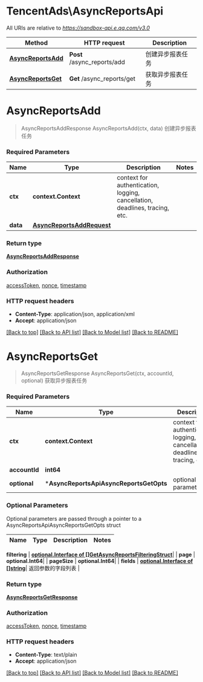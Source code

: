 # TencentAds\AsyncReportsApi

All URIs are relative to *https://sandbox-api.e.qq.com/v3.0*

Method | HTTP request | Description
------------- | ------------- | -------------
[**AsyncReportsAdd**](AsyncReportsApi.md#AsyncReportsAdd) | **Post** /async_reports/add | 创建异步报表任务
[**AsyncReportsGet**](AsyncReportsApi.md#AsyncReportsGet) | **Get** /async_reports/get | 获取异步报表任务


# **AsyncReportsAdd**
> AsyncReportsAddResponse AsyncReportsAdd(ctx, data)
创建异步报表任务

### Required Parameters

Name | Type | Description  | Notes
------------- | ------------- | ------------- | -------------
 **ctx** | **context.Context** | context for authentication, logging, cancellation, deadlines, tracing, etc.
  **data** | [**AsyncReportsAddRequest**](AsyncReportsAddRequest.md)|  | 

### Return type

[**AsyncReportsAddResponse**](AsyncReportsAddResponse.md)

### Authorization

[accessToken](../README.md#accessToken), [nonce](../README.md#nonce), [timestamp](../README.md#timestamp)

### HTTP request headers

 - **Content-Type**: application/json, application/xml
 - **Accept**: application/json

[[Back to top]](#) [[Back to API list]](../README.md#documentation-for-api-endpoints) [[Back to Model list]](../README.md#documentation-for-models) [[Back to README]](../README.md)

# **AsyncReportsGet**
> AsyncReportsGetResponse AsyncReportsGet(ctx, accountId, optional)
获取异步报表任务

### Required Parameters

Name | Type | Description  | Notes
------------- | ------------- | ------------- | -------------
 **ctx** | **context.Context** | context for authentication, logging, cancellation, deadlines, tracing, etc.
  **accountId** | **int64**|  | 
 **optional** | ***AsyncReportsApiAsyncReportsGetOpts** | optional parameters | nil if no parameters

### Optional Parameters
Optional parameters are passed through a pointer to a AsyncReportsApiAsyncReportsGetOpts struct

Name | Type | Description  | Notes
------------- | ------------- | ------------- | -------------

 **filtering** | [**optional.Interface of []GetAsyncReportsFilteringStruct**](GetAsyncReportsFilteringStruct.md)|  | 
 **page** | **optional.Int64**|  | 
 **pageSize** | **optional.Int64**|  | 
 **fields** | [**optional.Interface of []string**](string.md)| 返回参数的字段列表 | 

### Return type

[**AsyncReportsGetResponse**](AsyncReportsGetResponse.md)

### Authorization

[accessToken](../README.md#accessToken), [nonce](../README.md#nonce), [timestamp](../README.md#timestamp)

### HTTP request headers

 - **Content-Type**: text/plain
 - **Accept**: application/json

[[Back to top]](#) [[Back to API list]](../README.md#documentation-for-api-endpoints) [[Back to Model list]](../README.md#documentation-for-models) [[Back to README]](../README.md)

